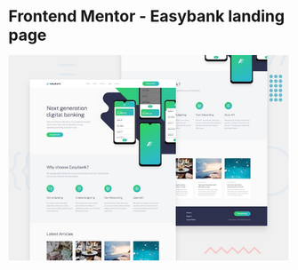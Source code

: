 # Frontend Mentor - Easybank landing page

![Design preview for the Easybank landing page coding challenge](./assets/design/desktop-preview.jpg)

